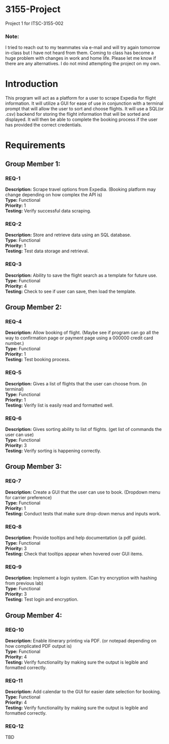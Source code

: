 # 3155-Project
Project 1 for ITSC-3155-002

### Note:
I tried to reach out to my teammates via e-mail and will try again tomorrow in-class but I have not heard from them. Coming to class has become a huge problem with changes in work and home life. Please let me know if there are any alternatives. I do not mind attempting the project on my own.


# **Introduction**
This program will act as a platform for a user to scrape Expedia for flight information. It will utilize a GUI for ease of use in conjunction with a terminal prompt that will allow the user to sort and choose flights. It will use a SQL(or .csv) backend for storing the flight information that will be sorted and displayed. It will then be able to complete the booking process if the user has provided the correct credentials.

# **Requirements**

## Group Member 1:
### REQ-1
**Description:** Scrape travel options from Expedia. (Booking platform may change depending on how complex the API is)  
**Type:** Functional  
**Priority:** 1  
**Testing:** Verify successful data scraping.  

### REQ-2
**Description:** Store and retrieve data using an SQL database.  
**Type:** Functional  
**Priority:** 1  
**Testing:** Test data storage and retrieval.  

### REQ-3
**Description:** Ability to save the flight search as a template for future use.  
**Type:** Functional  
**Priority:** 4  
**Testing:** Check to see if user can save, then load the template.  

## Group Member 2:

### REQ-4
**Description:** Allow booking of flight. (Maybe see if program can go all the way to confirmation page or payment page using a 000000 credit card number.)  
**Type:** Functional  
**Priority:** 1  
**Testing:** Test booking process.  

### REQ-5
**Description:** Gives a list of flights that the user can choose from. (in terminal)  
**Type:** Functional  
**Priority:** 1  
**Testing:** Verify list is easily read and formatted well.  

### REQ-6
**Description:** Gives sorting ability to list of flights. (get list of commands the user can use)  
**Type:** Functional  
**Priority:** 3  
**Testing:** Verify sorting is happening correctly.  

## Group Member 3:

### REQ-7
**Description:** Create a GUI that the user can use to book. (Dropdown menu for carrier preference)  
**Type:** Functional  
**Priority:** 1  
**Testing:** Conduct tests that make sure drop-down menus and inputs work.  

### REQ-8
**Description:** Provide tooltips and help documentation (a pdf guide).  
**Type:** Functional  
**Priority:** 3  
**Testing:** Check that tooltips appear when hovered over GUI items.  

### REQ-9
**Description:** Implement a login system. (Can try encryption with hashing from previous lab)  
**Type:** Functional  
**Priority:** 3  
**Testing:** Test login and encryption.  

## Group Member 4:

### REQ-10
**Description:** Enable itinerary printing via PDF. (or notepad depending on how complicated PDF output is)  
**Type:** Functional  
**Priority:** 4  
**Testing:** Verify functionality by making sure the output is legible and formatted correctly.  
### REQ-11
**Description:** Add calendar to the GUI for easier date selection for booking.  
**Type:** Functional  
**Priority:** 4  
**Testing:** Verify functionality by making sure the output is legible and formatted correctly.  
### REQ-12
TBD  
